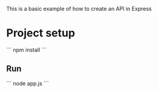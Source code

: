 This is a basic example of how to create an API in Express

<h1>Project setup</h1>
```
npm install 
```
<h2>Run</h2>
```
node app.js
```

